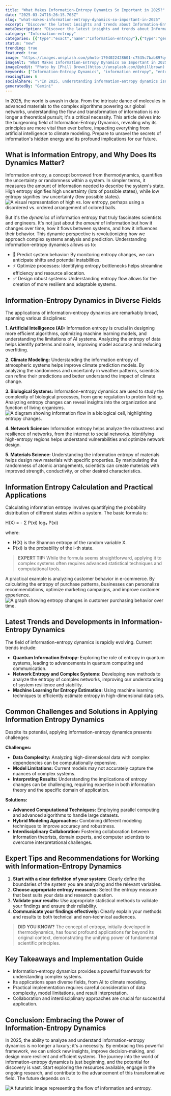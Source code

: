 ```yaml
---
title: "What Makes Information-Entropy Dynamics So Important in 2025?"
date: "2025-03-24T16:26:15.703Z"
slug: "what-makes-information-entropy-dynamics-so-important-in-2025"
excerpt: "Discover the latest insights and trends about Information-Entropy Dynamics. This comprehensive guide covers everything you need to know about Information-Entropy Dynamics in 2025."
metaDescription: "Discover the latest insights and trends about Information-Entropy Dynamics. This comprehensive guide covers everything you need to know about Information-E..."
category: "Information-entropy"
categories: [{"type":"exact","name":"Information-entropy"},{"type":"general","name":"Physics"},{"type":"medium","name":"Statistical Mechanics"},{"type":"specific","name":"Stochastic Processes"},{"type":"niche","name":"Markov Chains"}]
status: "new"
trending: true
featured: true
image: "https://images.unsplash.com/photo-1704022428601-c7535c7bab89?q=85&w=1200&fit=max&fm=webp&auto=compress"
imageAlt: "What Makes Information-Entropy Dynamics So Important in 2025?"
imageCredit: "Photo by [Phill Brown](https://unsplash.com/@phillbrown) on Unsplash"
keywords: ["Information-Entropy Dynamics", "information entropy", "entropy dynamics", "information theory entropy", "information entropy applications", "buy information entropy book", "information entropy calculation", "what is information entropy", "information entropy in physics", "information entropy and thermodynamics"]
readingTime: 6
socialShare: "\"In 2025, understanding information-entropy dynamics isn't just about data; it's about unlocking the hidden energy within information itself, driving breakthroughs across industries.\""
generatedBy: "Gemini"
---
```




In 2025, the world is awash in data.  From the intricate dance of molecules in advanced materials to the complex algorithms powering our global networks, understanding the flow and transformation of information is no longer a theoretical pursuit; it's a critical necessity.  This article delves into the burgeoning field of Information-Entropy Dynamics, revealing why its principles are more vital than ever before, impacting everything from artificial intelligence to climate modeling.  Prepare to unravel the secrets of information's hidden energy and its profound implications for our future.

## What is Information Entropy, and Why Does Its Dynamics Matter?

Information entropy, a concept borrowed from thermodynamics, quantifies the uncertainty or randomness within a system.  In simpler terms, it measures the amount of information needed to describe the system's state.  High entropy signifies high uncertainty (lots of possible states), while low entropy signifies low uncertainty (few possible states).  ![A visual representation of high vs. low entropy, perhaps using a disordered vs. ordered arrangement of colored balls.](https://images.unsplash.com/photo-1704022472896-c7f2423b3ce7?q=85&w=1200&fit=max&fm=webp&auto=compress)

But it's the *dynamics* of information entropy that truly fascinates scientists and engineers.  It's not just about the *amount* of information but how it changes over time, how it flows between systems, and how it influences their behavior.  This dynamic perspective is revolutionizing how we approach complex systems analysis and prediction.  Understanding information-entropy dynamics allows us to:

* 🔑 Predict system behavior:  By monitoring entropy changes, we can anticipate shifts and potential instabilities.
* ⚡ Optimize processes:  Identifying entropy bottlenecks helps streamline efficiency and resource allocation.
* ✅ Design robust systems:  Understanding entropy flow allows for the creation of more resilient and adaptable systems.

## Information-Entropy Dynamics in Diverse Fields

The applications of information-entropy dynamics are remarkably broad, spanning various disciplines:

**1. Artificial Intelligence (AI):**  Information entropy is crucial in designing more efficient algorithms, optimizing machine learning models, and understanding the limitations of AI systems.  Analyzing the entropy of data helps identify patterns and noise, improving model accuracy and reducing overfitting.

**2. Climate Modeling:**  Understanding the information entropy of atmospheric systems helps improve climate prediction models.  By analyzing the randomness and uncertainty in weather patterns, scientists can refine their predictions and better understand the impact of climate change.

**3. Biological Systems:**  Information-entropy dynamics are used to study the complexity of biological processes, from gene regulation to protein folding.  Analyzing entropy changes can reveal insights into the organization and function of living organisms. ![A diagram showing information flow in a biological cell, highlighting entropy changes.](https://images.unsplash.com/photo-1564760290292-23341e4df6ec?q=85&w=1200&fit=max&fm=webp&auto=compress)

**4. Network Science:**  Information entropy helps analyze the robustness and resilience of networks, from the internet to social networks.  Identifying high-entropy regions helps understand vulnerabilities and optimize network design.

**5. Materials Science:**  Understanding the information entropy of materials helps design new materials with specific properties.  By manipulating the randomness of atomic arrangements, scientists can create materials with improved strength, conductivity, or other desired characteristics.

##  Information Entropy Calculation and Practical Applications

Calculating information entropy involves quantifying the probability distribution of different states within a system.  The basic formula is:

H(X) = - Σ P(xi) log₂ P(xi)

where:

* H(X) is the Shannon entropy of the random variable X.
* P(xi) is the probability of the i-th state.

> **EXPERT TIP:**  While the formula seems straightforward, applying it to complex systems often requires advanced statistical techniques and computational tools.

A practical example is analyzing customer behavior in e-commerce.  By calculating the entropy of purchase patterns, businesses can personalize recommendations, optimize marketing campaigns, and improve customer experience.  ![A graph showing entropy changes in customer purchasing behavior over time.](https://images.unsplash.com/photo-1704022428601-c7535c7bab89?q=85&w=1200&fit=max&fm=webp&auto=compress)

## Latest Trends and Developments in Information-Entropy Dynamics

The field of information-entropy dynamics is rapidly evolving.  Current trends include:

* **Quantum Information Entropy:**  Exploring the role of entropy in quantum systems, leading to advancements in quantum computing and communication.
* **Network Entropy and Complex Systems:**  Developing new methods to analyze the entropy of complex networks, improving our understanding of system resilience and stability.
* **Machine Learning for Entropy Estimation:**  Using machine learning techniques to efficiently estimate entropy in high-dimensional data sets.

## Common Challenges and Solutions in Applying Information Entropy Dynamics

Despite its potential, applying information-entropy dynamics presents challenges:

**Challenges:**

* **Data Complexity:**  Analyzing high-dimensional data with complex dependencies can be computationally expensive.
* **Model Limitations:**  Current models may not accurately capture the nuances of complex systems.
* **Interpreting Results:**  Understanding the implications of entropy changes can be challenging, requiring expertise in both information theory and the specific domain of application.

**Solutions:**

* **Advanced Computational Techniques:**  Employing parallel computing and advanced algorithms to handle large datasets.
* **Hybrid Modeling Approaches:**  Combining different modeling techniques to improve accuracy and robustness.
* **Interdisciplinary Collaboration:**  Fostering collaboration between information theorists, domain experts, and computer scientists to overcome interpretational challenges.

## Expert Tips and Recommendations for Working with Information-Entropy Dynamics

1. **Start with a clear definition of your system:**  Clearly define the boundaries of the system you are analyzing and the relevant variables.
2. **Choose appropriate entropy measures:**  Select the entropy measure that best suits your data and research question.
3. **Validate your results:**  Use appropriate statistical methods to validate your findings and ensure their reliability.
4. **Communicate your findings effectively:**  Clearly explain your methods and results to both technical and non-technical audiences.

> **DID YOU KNOW?**  The concept of entropy, initially developed in thermodynamics, has found profound applications far beyond its original context, demonstrating the unifying power of fundamental scientific principles.

## Key Takeaways and Implementation Guide

* Information-entropy dynamics provides a powerful framework for understanding complex systems.
* Its applications span diverse fields, from AI to climate modeling.
* Practical implementation requires careful consideration of data complexity, model limitations, and result interpretation.
* Collaboration and interdisciplinary approaches are crucial for successful application.

## Conclusion: Embracing the Power of Information-Entropy Dynamics

In 2025, the ability to analyze and understand information-entropy dynamics is no longer a luxury; it's a necessity.  By embracing this powerful framework, we can unlock new insights, improve decision-making, and design more resilient and efficient systems.  The journey into the world of information-entropy dynamics is just beginning, and the potential for discovery is vast.  Start exploring the resources available, engage in the ongoing research, and contribute to the advancement of this transformative field.  The future depends on it.

![A futuristic image representing the flow of information and entropy.](https://images.unsplash.com/photo-1566396223585-c8fbf7fa6b6d?q=85&w=1200&fit=max&fm=webp&auto=compress)
